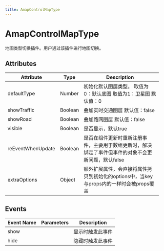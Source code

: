 ```yaml
---
title: AmapControlMapType
---
```


# AmapControlMapType
地图类型切换插件。用户通过该插件进行地图切换。

## Attributes

Attribute | Type | Description
---|---|---|
defaultType | Number | 初始化默认图层类型。 取值为0：默认底图 取值为1：卫星图 默认值：0
showTraffic  | Boolean | 叠加实时交通图层 默认值：false
showRoad | Boolean | 叠加路网图层 默认值：false
visible | Boolean | 是否显示，默认true
reEventWhenUpdate | Boolean | 是否在组件更新时重新注册事件，主要用于数组更新时，解决绑定了事件但事件的对象不会更新问题，默认false
extraOptions | Object | 额外扩展属性，会直接将属性拷贝到初始化的options中，当key与props内的一样时会被props覆盖

## Events

| Event Name | Parameters                      | Description        |
---|---|---|
show | | 显示时触发此事件
hide | | 隐藏时触发此事件
